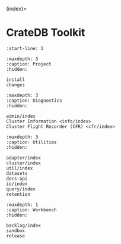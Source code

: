 (index)=
# CrateDB Toolkit

```{include} readme.md
:start-line: 1
```

```{toctree}
:maxdepth: 3
:caption: Project
:hidden:

install
changes
```

```{toctree}
:maxdepth: 3
:caption: Diagnostics
:hidden:

admin/index
Cluster Information <info/index>
Cluster Flight Recorder (CFR) <cfr/index>
```

```{toctree}
:maxdepth: 3
:caption: Utilities
:hidden:

adapter/index
cluster/index
util/index
datasets
docs-api
io/index
query/index
retention
```

```{toctree}
:maxdepth: 1
:caption: Workbench
:hidden:

backlog/index
sandbox
release
```


[cratedb-toolkit]: https://cratedb-toolkit.readthedocs.io/
[influxio]: https://influxio.readthedocs.io/

[badge-coverage]: https://codecov.io/gh/crate/cratedb-toolkit/branch/main/graph/badge.svg
[badge-documentation]: https://img.shields.io/readthedocs/cratedb-toolkit
[badge-downloads-per-month]: https://pepy.tech/badge/cratedb-toolkit/month
[badge-license]: https://img.shields.io/github/license/crate/cratedb-toolkit.svg
[badge-package-version]: https://img.shields.io/pypi/v/cratedb-toolkit.svg
[badge-python-versions]: https://img.shields.io/pypi/pyversions/cratedb-toolkit.svg
[badge-status]: https://img.shields.io/pypi/status/cratedb-toolkit.svg
[badge-tests]: https://github.com/crate/cratedb-toolkit/actions/workflows/main.yml/badge.svg
[project-codecov]: https://codecov.io/gh/crate/cratedb-toolkit
[project-documentation]: https://cratedb-toolkit.readthedocs.io/
[project-downloads]: https://pepy.tech/project/cratedb-toolkit/
[project-license]: https://github.com/crate/cratedb-toolkit/blob/main/LICENSE
[project-pypi]: https://pypi.org/project/cratedb-toolkit
[project-tests]: https://github.com/crate/cratedb-toolkit/actions/workflows/main.yml
